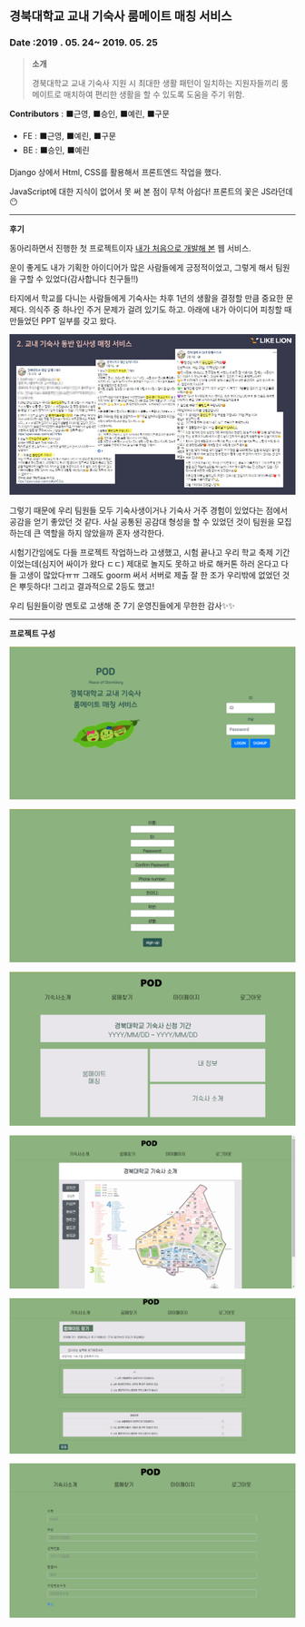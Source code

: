 

## 경북대학교 교내 기숙사 룸메이트 매칭 서비스

### Date :2019 . 05. 24~ 2019. 05. 25 

> **소개** 
>
> 경북대학교 교내 기숙사 지원 시 최대한 생활 패턴이 일치하는 지원자들끼리  룸메이트로 매치하여 편리한 생활을 할 수 있도록 도움을 주기 위함. 

**Contributors** : ⬛근영, ⬛승인, ⬛예린, ⬛구문

- FE : ⬛근영, ⬛예린, ⬛구문
- BE : ⬛승인, ⬛예린

Django 상에서 Html, CSS를 활용해서 프론트엔드 작업을 했다.

JavaScript에 대한 지식이 없어서 못 써 본 점이 무척 아쉽다! 프론트의 꽃은 JS라던데😶

<hr>

**후기**

동아리하면서 진행한 첫 프로젝트이자 <u>내가 처음으로 개발해 본</u> 웹 서비스.

운이 좋게도 내가 기획한 아이디어가 많은 사람들에게 긍정적이었고, 그렇게 해서 팀원을 구할 수 있었다(감사합니다 친구들‼)

타지에서 학교를 다니는 사람들에게 기숙사는 차후 1년의 생활을 결정할 만큼 중요한 문제다. 의식주 중 하나인 주거 문제가 걸려 있기도 하고. 아래에 내가 아이디어 피칭할 때 만들었던 PPT 일부를 갖고 왔다.

![image-20201102145724054](README.assets/image-20201102145724054.png)

그렇기 때문에 우리 팀원들 모두 기숙사생이거나 기숙사 거주 경험이 있었다는 점에서 공감을 얻기 좋았던 것 같다. 사실 공통된 공감대 형성을 할 수 있었던 것이 팀원을 모집하는데 큰 역할을 하지 않았을까 혼자 생각한다.

시험기간임에도 다들 프로젝트 작업하느라 고생했고, 시험 끝나고 우리 학교 축제 기간이었는데(심지어 싸이가 왔다 ㄷㄷ) 제대로 놀지도 못하고 바로 해커톤 하러 온다고 다들 고생이 많았다ㅠㅠ 그래도 goorm 써서 서버로 제출 잘 한 조가 우리밖에 없었던 것은 뿌듯하다! 그리고 결과적으로 2등도 했고! 

우리 팀원들이랑 멘토로 고생해 준 7기 운영진들에게 무한한 감사✨✨

<hr>

**프로젝트 구성**

![image-20201102150518296](README.assets/image-20201102150518296.png)

![image-20201102150559893](README.assets/image-20201102150559893.png)

![image-20201102150630847](README.assets/image-20201102150630847.png)

![image-20201102150808012](README.assets/image-20201102150808012.png)

![image-20201102150740962](README.assets/image-20201102150740962.png)

![image-20201102150903236](README.assets/image-20201102150903236.png)